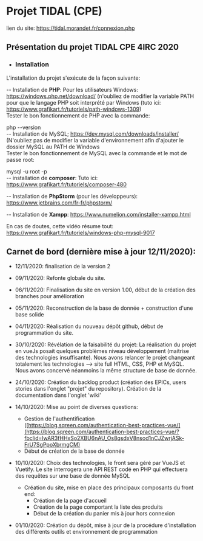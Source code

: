 # Projet TIDAL (CPE)  
lien du site: https://tidal.morandet.fr/connexion.php

## Présentation du projet TIDAL CPE 4IRC 2020  
  
 - ### Installation  
L'installation du projet s'exécute de la façon suivante:  
  
-- Installation de **PHP**: Pour les utilisateurs Windows: https://windows.php.net/download/ (n'oubliez de modifier la variable    PATH pour que le langage PHP soit interprété par Windows (tuto ici: https://www.grafikart.fr/tutoriels/path-windows-1309)  
Tester le bon fonctionnement de PHP avec la commande:  
  
 php --version  
-- Installation de MySQL; https://dev.mysql.com/downloads/installer/  
(N'oubliez pas de modifier la variable d'environnement afin d'ajouter le dossier MySQL au PATH de Windows  
Tester le bon fonctionnement de MySQL avec la commande et le mot de passe root:  
  
 mysql -u root -p  
-- installation de **composer**: Tuto ici: https://www.grafikart.fr/tutoriels/composer-480  
  
 -- Installation de **PhpStorm** (pour les développeurs): https://www.jetbrains.com/fr-fr/phpstorm/  
  
-- Installation de **Xampp**: https://www.numelion.com/installer-xampp.html  
  
  
En cas de doutes, cette vidéo résume tout: https://www.grafikart.fr/tutoriels/windows-php-mysql-9017

## Carnet de bord (dernière mise à jour 12/11/2020):

- 12/11/2020: finalisation de la version 2

- 09/11/2020: Refonte globale du site.

- 06/11/2020: Finalisation du site en version 1.00, début de la création des branches pour amélioration

- 05/11/2020: Reconstruction de la base de donnée + construction d'une base solide

- 04/11/2020: Réalisation du nouveau dépôt github, début de programmation du site.

- 30/10/2020: Révélation de la faisabilité du projet: La réalisation du projet en vueJs posait quelques problèmes niveau développement (maitrise des technologies insuffisante). Nous avons relancer le projet changeant totalement les technologies --> site full HTML, CSS, PHP et MySQL. Nous avons concervé néanmoins la même structure de base de donnée.

- 24/10/2020: Création du backlog product (création des EPICs, users stories dans l'onglet "projet" du repository). Création de la documentation dans l'onglet 'wiki'

 - 14/10/2020: Mise au point de diverses questions:
	 - Gestion de l'authentification ([https://blog.sqreen.com/authentication-best-practices-vue/](https://blog.sqreen.com/authentication-best-practices-vue/?fbclid=IwAR3fHHxSo2XBU6nAU_Os8qsdxV8nsod1nCJZwrjASk-FrU7SgPpoXbrmgCM)
	 - Début de création de la base de donnée

 - 10/10/2020:  Choix des technologies, le front sera géré par VueJS et Vuetify. Le site interrogera une API REST codé en PHP qui effectuera des requêtes sur une base de donnée MySQL 
	 - Création du site, mise en place des principaux composants du front end:
		 - Création de la page d'accueil
		 - Création de la page comportant la liste des produits
		 - Début de la création du panier mis à jour hors connexion

- 01/10/2020: Création du dépôt, mise à jour de la procédure d'installation des différents outils et environnement de programmation
